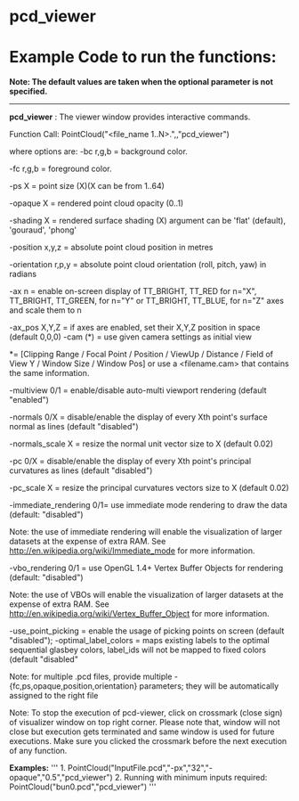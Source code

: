 # pcd\_viewer

# Example Code to run the functions:

**Note: The default values are taken when the optional parameter is not specified.** 
___

__pcd\_viewer__ : The viewer window provides interactive commands.

Function Call: PointCloud("<file\_name 1..N>.<pcd or vtk>",<options>,"pcd\_viewer")

where options are:
-bc r,g,b 		= background color.

-fc r,g,b 		= foreground color.

-ps X 			= point size (X)(X can be from 1..64)

-opaque X 		= rendered point cloud opacity (0..1)

-shading X 		= rendered surface shading (X) argument can be 'flat' (default), 'gouraud', 'phong' 

-position x,y,z 	= absolute point cloud position in metres

-orientation r,p,y 	= absolute point cloud orientation (roll, pitch, yaw) in radians

-ax n			= enable on-screen display of TT_BRIGHT, TT_RED for n="X", TT_BRIGHT, TT_GREEN, for n="Y" or TT_BRIGHT, TT_BLUE, for n="Z" axes and scale them to n

-ax\_pos X,Y,Z 		= if axes are enabled, set their X,Y,Z position in space (default 0,0,0)
-cam (*) 		= use given camera settings as initial view

*= [Clipping Range / Focal Point / Position / ViewUp / Distance / Field of View Y / Window Size / Window Pos] or use a <filename.cam> that contains the same information.

-multiview 0/1 		= enable/disable auto-multi viewport rendering (default "enabled")

-normals 0/X		= disable/enable the display of every Xth point's surface normal as lines (default "disabled")

-normals\_scale X 	= resize the normal unit vector size to X (default 0.02)

-pc 0/X 		= disable/enable the display of every Xth point's principal curvatures as lines (default "disabled")

-pc\_scale X 		= resize the principal curvatures vectors size to X (default 0.02)

-immediate\_rendering 0/1= use immediate mode rendering to draw the data (default: "disabled")

Note: the use of immediate rendering will enable the visualization of larger datasets at the expense of extra RAM.
See http://en.wikipedia.org/wiki/Immediate_mode for more information.

-vbo\_rendering 0/1       = use OpenGL 1.4+ Vertex Buffer Objects for rendering (default: "disabled")

Note: the use of VBOs will enable the visualization of larger datasets at the expense of extra RAM.
See http://en.wikipedia.org/wiki/Vertex_Buffer_Object for more information.

-use\_point\_picking       = enable the usage of picking points on screen (default "disabled"); -optimal_label_colors    = maps existing labels to the optimal sequential glasbey colors, label_ids will not be mapped to fixed colors (default "disabled"

Note: for multiple .pcd files, provide multiple -{fc,ps,opaque,position,orientation} parameters; they will be automatically assigned to the right file

Note: To stop the execution of pcd-viewer, click on crossmark (close sign) of visualizer window on top right corner. Please note that, window will not close but execution gets terminated and same window is used for future executions. Make sure you clicked the crossmark before the next execution of any function.

 __Examples:__
'''
		1. PointCloud("InputFile.pcd","-px","32","-opaque","0.5","pcd\_viewer")
		2. Running with minimum inputs required: PointCloud("bun0.pcd","pcd\_viewer")
'''
